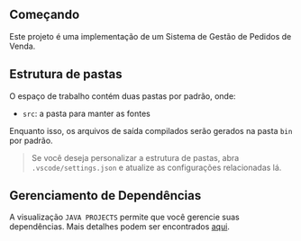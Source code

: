 ## Começando

Este projeto é uma implementação de um Sistema de Gestão de Pedidos de Venda.

## Estrutura de pastas

O espaço de trabalho contém duas pastas por padrão, onde:

- `src`: a pasta para manter as fontes

Enquanto isso, os arquivos de saída compilados serão gerados na pasta `bin` por padrão.

> Se você deseja personalizar a estrutura de pastas, abra `.vscode/settings.json` e atualize as configurações relacionadas lá.

## Gerenciamento de Dependências

A visualização `JAVA PROJECTS` permite que você gerencie suas dependências. Mais detalhes podem ser encontrados [aqui](https://github.com/microsoft/vscode-java-dependency#manage-dependencies).

